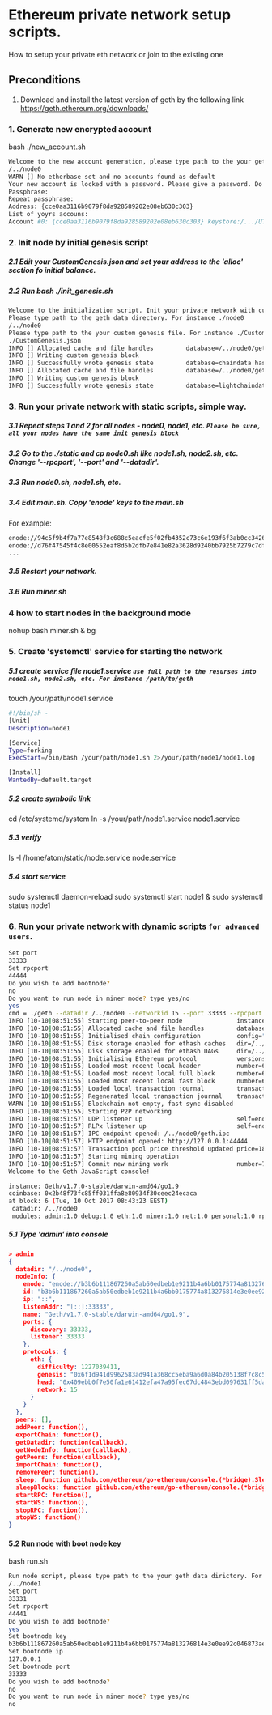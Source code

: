# Ethereum private network setup scripts.
How to setup your private eth network or join to the existing one

## Preconditions
1. Download and install the latest version of geth by the following link https://geth.ethereum.org/downloads/

### 1. Generate new encrypted account 
bash ./new_account.sh

```bash
Welcome to the new account generation, please type path to the your geth data dirictory. For example ./node0
/../node0
WARN [] No etherbase set and no accounts found as default 
Your new account is locked with a password. Please give a password. Do not forget this password.
Passphrase: 
Repeat passphrase: 
Address: {cce0aa3116b9079f8da928589202e08eb630c303}
List of yoyrs accouns:
Account #0: {cce0aa3116b9079f8da928589202e08eb630c303} keystore:/.../UTC--2017-10-09T11-22-11.757525149Z--cce0aa3116b9079f8da928589202e08eb630c303
```


### 2. Init node by initial genesis script 

##### 2.1 Edit your CustomGenesis.json and set your address to the 'alloc' section fo initial balance.
 
##### 2.2 Run bash ./init_genesis.sh

```bash
Welcome to the initialization script. Init your private network with custom genesis json file.
Please type path to the geth data directory. For instance ./node0
/../node0
Please type path to the your custom genesis file. For instance ./CustomGenesis.json
./CustomGenesis.json
INFO [] Allocated cache and file handles         database=/../node0/geth/chaindata cache=16 handles=16
INFO [] Writing custom genesis block 
INFO [] Successfully wrote genesis state         database=chaindata hash=029f90…945ef4
INFO [] Allocated cache and file handles         database=/../node0/geth/lightchaindata cache=16 handles=16
INFO [] Writing custom genesis block 
INFO [] Successfully wrote genesis state         database=lightchaindata hash=029f90…945ef4
```


### 3. Run your private network with static scripts, simple way.
##### 3.1 Repeat steps 1 and 2 for all nodes - node0, node1, etc. `Please be sure, all your nodes have the same init genesis block`
##### 3.2 Go to the ./static and cp node0.sh like node1.sh, node2.sh, etc. Change '--rpcport', '--port' and '--datadir'.
##### 3.3 Run node0.sh, node1.sh, etc.
##### 3.4 Edit main.sh. Copy 'enode' keys to the main.sh
For example:
```bash
enode://94c5f9b4f7a77e8548f3c688c5eacfe5f02fb4352c73c6e193f6f3ab0cc3426d43276cf48bff13b4bbbbfcc6d4cd267f51070352a1ac272446abae363bf9dc86@127.0.0.1:30300,
enode://d76f47545f4c8e00552eaf8d5b2dfb7e841e82a3628d9240bb7925b7279c7df17ff838c7a3f7e499aa8f47d4e32e9310e002b601990e20ca6b8f232576055176@127.0.0.1:30301
...
```
##### 3.5 Restart your network.
##### 3.6 Run miner.sh


### 4 how to start nodes in the background mode 

nohup bash miner.sh & bg

### 5. Create 'systemctl' service for starting the network

##### 5.1 create service file node1.service `use full path to the resurses into node1.sh, node2.sh, etc. For instance /path/to/geth`
touch /your/path/node1.service

```bash
#!/bin/sh -
[Unit]
Description=node1

[Service]
Type=forking
ExecStart=/bin/bash /your/path/node1.sh 2>/your/path/node1/node1.log

[Install]
WantedBy=default.target

```

##### 5.2 create symbolic link
cd /etc/systemd/system
ln -s /your/path/node1.service node1.service

##### 5.3 verify
ls -l /home/atom/static/node.service node.service
 
##### 5.4 start service 
sudo systemctl daemon-reload
sudo systemctl start node1 &
sudo systemctl status node1

### 6. Run your private network with dynamic scripts `for advanced users`.

```bash
Set port
33333
Set rpcport
44444
Do you wish to add bootnode?
no
Do you want to run node in miner mode? type yes/no 
yes
cmd = ./geth --datadir /../node0 --networkid 15 --port 33333 --rpcport 44444 --cache=512 --rpcapi personal,db,eth,net,web3 --rpc --mine console 2>>/../node0/node.log
INFO [10-10|08:51:55] Starting peer-to-peer node               instance=Geth/v1.7.0-stable/darwin-amd64/go1.9
INFO [10-10|08:51:55] Allocated cache and file handles         database=/../node0/geth/chaindata cache=512 handles=1024
INFO [10-10|08:51:55] Initialised chain configuration          config="{ChainID: 204815108 Homestead: 0 DAO: <nil> DAOSupport: false EIP150: <nil> EIP155: 0 EIP158: 0 Byzantium: <nil> Engine: unknown}"
INFO [10-10|08:51:55] Disk storage enabled for ethash caches   dir=/../node0/geth/ethash count=3
INFO [10-10|08:51:55] Disk storage enabled for ethash DAGs     dir=/../node0/.ethash               count=2
INFO [10-10|08:51:55] Initialising Ethereum protocol           versions="[63 62]" network=15
INFO [10-10|08:51:55] Loaded most recent local header          number=6 hash=409ebb…ba1ded td=1227039411
INFO [10-10|08:51:55] Loaded most recent local full block      number=6 hash=409ebb…ba1ded td=1227039411
INFO [10-10|08:51:55] Loaded most recent local fast block      number=6 hash=409ebb…ba1ded td=1227039411
INFO [10-10|08:51:55] Loaded local transaction journal         transactions=0 dropped=0
INFO [10-10|08:51:55] Regenerated local transaction journal    transactions=0 accounts=0
WARN [10-10|08:51:55] Blockchain not empty, fast sync disabled 
INFO [10-10|08:51:55] Starting P2P networking 
INFO [10-10|08:51:57] UDP listener up                          self=enode://b3b6b111867260a5ab50edbeb1e9211b4a6bb0175774a813276814e3e0ee92c046873ae93fa969558862c46642e65655b300b278d522de9019d3712f39505d3c@[::]:33333
INFO [10-10|08:51:57] RLPx listener up                         self=enode://b3b6b111867260a5ab50edbeb1e9211b4a6bb0175774a813276814e3e0ee92c046873ae93fa969558862c46642e65655b300b278d522de9019d3712f39505d3c@[::]:33333
INFO [10-10|08:51:57] IPC endpoint opened: /../node0/geth.ipc 
INFO [10-10|08:51:57] HTTP endpoint opened: http://127.0.0.1:44444 
INFO [10-10|08:51:57] Transaction pool price threshold updated price=18000000000
INFO [10-10|08:51:57] Starting mining operation 
INFO [10-10|08:51:57] Commit new mining work                   number=7 txs=0 uncles=0 elapsed=320.61µs
Welcome to the Geth JavaScript console!

instance: Geth/v1.7.0-stable/darwin-amd64/go1.9
coinbase: 0x2b48f73fc85ff031ffa8e80934f30ceec24ecaca
at block: 6 (Tue, 10 Oct 2017 08:43:23 EEST)
 datadir: /../node0
 modules: admin:1.0 debug:1.0 eth:1.0 miner:1.0 net:1.0 personal:1.0 rpc:1.0 txpool:1.0 web3:1.0

```

##### 5.1 Type 'admin' into console 
```json
> admin
{
  datadir: "/../node0",
  nodeInfo: {
    enode: "enode://b3b6b111867260a5ab50edbeb1e9211b4a6bb0175774a813276814e3e0ee92c046873ae93fa969558862c46642e65655b300b278d522de9019d3712f39505d3c@[::]:33333",
    id: "b3b6b111867260a5ab50edbeb1e9211b4a6bb0175774a813276814e3e0ee92c046873ae93fa969558862c46642e65655b300b278d522de9019d3712f39505d3c",
    ip: "::",
    listenAddr: "[::]:33333",
    name: "Geth/v1.7.0-stable/darwin-amd64/go1.9",
    ports: {
      discovery: 33333,
      listener: 33333
    },
    protocols: {
      eth: {
        difficulty: 1227039411,
        genesis: "0x6f1d941d9962583ad941a368cc5eba9a6d0a84b205138f7c8c5da5dddcfd96af",
        head: "0x409ebb0f7e50fa1e61412efa47a95fec67dc4843ebd097631ff5da0e61ba1ded",
        network: 15
      }
    }
  },
  peers: [],
  addPeer: function(),
  exportChain: function(),
  getDatadir: function(callback),
  getNodeInfo: function(callback),
  getPeers: function(callback),
  importChain: function(),
  removePeer: function(),
  sleep: function github.com/ethereum/go-ethereum/console.(*bridge).Sleep-fm(),
  sleepBlocks: function github.com/ethereum/go-ethereum/console.(*bridge).SleepBlocks-fm(),
  startRPC: function(),
  startWS: function(),
  stopRPC: function(),
  stopWS: function()
}
```
#### 5.2 Run node with boot node key

bash run.sh
```bash
Run node script, please type path to the your geth data dirictory. For example ./node0
/../node1
Set port
33331
Set rpcport
44441
Do you wish to add bootnode?
yes
Set bootnode key
b3b6b111867260a5ab50edbeb1e9211b4a6bb0175774a813276814e3e0ee92c046873ae93fa969558862c46642e65655b300b278d522de9019d3712f39505d3c
Set bootnode ip
127.0.0.1
Set bootnode port
33333
Do you wish to add bootnode?
no
Do you want to run node in miner mode? type yes/no 
no
```



